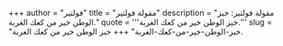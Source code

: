 +++
author = "فولتير"
title = "مقولة فولتير"
description = "مقولة فولتير: خبز الوطن خير من كعك الغربة."
quote = '''خبز الوطن خير من كعك الغربة.''' 
slug = "خبز-الوطن-خير-من-كعك-الغربة"
+++
خبز الوطن خير من كعك الغربة.
